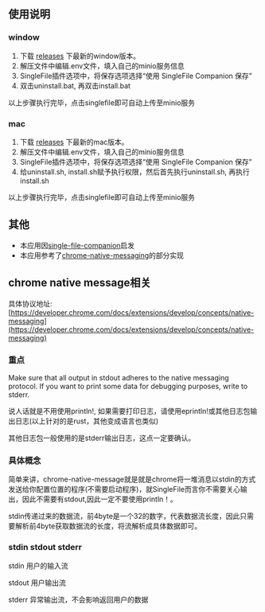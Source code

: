 ## 使用说明

### window

1. 下载 [releases](https://github.com/jiangbo212/single-file-compaion-rust/releases) 下最新的window版本。
2. 解压文件中编辑.env文件，填入自己的minio服务信息
3. SingleFile插件选项中，将保存选项选择“使用 SingleFile Companion 保存”
4. 双击uninstall.bat, 再双击install.bat

以上步骤执行完毕，点击singlefile即可自动上传至minio服务

### mac

1. 下载 [releases](https://github.com/jiangbo212/single-file-compaion-rust/releases) 下最新的mac版本。
2. 解压文件中编辑.env文件，填入自己的minio服务信息
3. SingleFile插件选项中，将保存选项选择“使用 SingleFile Companion 保存”
4. 给uninstall.sh, install.sh赋予执行权限，然后首先执行uninstall.sh, 再执行install.sh

以上步骤执行完毕，点击singlefile即可自动上传至minio服务

## 其他
+ 本应用因[single-file-companion](https://github.com/gildas-lormeau/single-file-companion)启发
+ 本应用参考了[chrome-native-messaging](https://github.com/neon64/chrome-native-messaging)的部分实现

## chrome native message相关
具体协议地址: [https://developer.chrome.com/docs/extensions/develop/concepts/native-messaging](https://developer.chrome.com/docs/extensions/develop/concepts/native-messaging)

### 重点 

Make sure that all output in stdout adheres to the native messaging protocol. If you want to print some data for debugging purposes, write to stderr.

说人话就是不用使用println!, 如果需要打印日志，请使用eprintln!或其他日志包输出日志(以上针对的是rust，其他变成语言也类似)

其他日志包一般使用的是stderr输出日志，这点一定要确认。

### 具体概念

简单来讲，chrome-native-message就是就是chrome将一堆消息以stdin的方式发送给你配置位置的程序(不需要启动程序)，就SingleFile而言你不需要关心输出，因此不需要有stdout,因此一定不要使用println！。

stdin传递过来的数据流，前4byte是一个32的数字，代表数据流长度，因此只需要解析前4byte获取数据流的长度，将流解析成具体数据即可。

### stdin stdout stderr

stdin 用户的输入流

stdout 用户输出流

stderr 异常输出流，不会影响返回用户的数据
